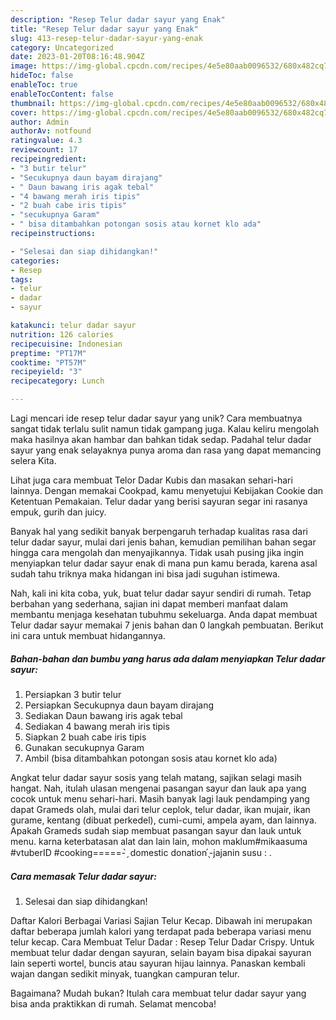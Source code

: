 ```yaml
---
description: "Resep Telur dadar sayur yang Enak"
title: "Resep Telur dadar sayur yang Enak"
slug: 413-resep-telur-dadar-sayur-yang-enak
category: Uncategorized
date: 2023-01-20T08:16:48.904Z
image: https://img-global.cpcdn.com/recipes/4e5e80aab0096532/680x482cq70/telur-dadar-sayur-foto-resep-utama.jpg
hideToc: false
enableToc: true
enableTocContent: false
thumbnail: https://img-global.cpcdn.com/recipes/4e5e80aab0096532/680x482cq70/telur-dadar-sayur-foto-resep-utama.jpg
cover: https://img-global.cpcdn.com/recipes/4e5e80aab0096532/680x482cq70/telur-dadar-sayur-foto-resep-utama.jpg
author: Admin
authorAv: notfound
ratingvalue: 4.3
reviewcount: 17
recipeingredient:
- "3 butir telur"
- "Secukupnya daun bayam dirajang"
- " Daun bawang iris agak tebal"
- "4 bawang merah iris tipis"
- "2 buah cabe iris tipis"
- "secukupnya Garam"
- " bisa ditambahkan potongan sosis atau kornet klo ada"
recipeinstructions:

- "Selesai dan siap dihidangkan!"
categories:
- Resep
tags:
- telur
- dadar
- sayur

katakunci: telur dadar sayur 
nutrition: 126 calories
recipecuisine: Indonesian
preptime: "PT17M"
cooktime: "PT57M"
recipeyield: "3"
recipecategory: Lunch

---
```





Lagi mencari ide resep telur dadar sayur yang unik? Cara membuatnya sangat tidak terlalu sulit namun tidak gampang juga. Kalau keliru mengolah maka hasilnya akan hambar dan bahkan tidak sedap. Padahal telur dadar sayur yang enak selayaknya punya aroma dan rasa yang dapat memancing selera Kita.





Lihat juga cara membuat Telor Dadar Kubis dan masakan sehari-hari lainnya. Dengan memakai Cookpad, kamu menyetujui Kebijakan Cookie dan Ketentuan Pemakaian. Telur dadar yang berisi sayuran segar ini rasanya empuk, gurih dan juicy.

Banyak hal yang sedikit banyak berpengaruh terhadap kualitas rasa dari telur dadar sayur, mulai dari jenis bahan, kemudian pemilihan bahan segar hingga cara mengolah dan menyajikannya. Tidak usah pusing jika ingin menyiapkan telur dadar sayur enak di mana pun kamu berada, karena asal sudah tahu triknya maka hidangan ini bisa jadi suguhan istimewa.






Nah, kali ini kita coba, yuk, buat telur dadar sayur sendiri di rumah. Tetap berbahan yang sederhana, sajian ini dapat memberi manfaat dalam membantu menjaga kesehatan tubuhmu sekeluarga. Anda dapat membuat Telur dadar sayur memakai 7 jenis bahan dan 0 langkah pembuatan. Berikut ini cara untuk membuat hidangannya.

<!--inarticleads1-->

##### Bahan-bahan dan bumbu yang harus ada dalam menyiapkan Telur dadar sayur:

1. Persiapkan 3 butir telur
1. Persiapkan Secukupnya daun bayam dirajang
1. Sediakan  Daun bawang iris agak tebal
1. Sediakan 4 bawang merah iris tipis
1. Siapkan 2 buah cabe iris tipis
1. Gunakan secukupnya Garam
1. Ambil  (bisa ditambahkan potongan sosis atau kornet klo ada)


Angkat telur dadar sayur sosis yang telah matang, sajikan selagi masih hangat. Nah, itulah ulasan mengenai pasangan sayur dan lauk apa yang cocok untuk menu sehari-hari. Masih banyak lagi lauk pendamping yang dapat Grameds olah, mulai dari telur ceplok, telur dadar, ikan mujair, ikan gurame, kentang (dibuat perkedel), cumi-cumi, ampela ayam, dan lainnya. Apakah Grameds sudah siap membuat pasangan sayur dan lauk untuk menu. karna keterbatasan alat dan lain lain, mohon maklum#mikaasuma #vtuberID #cooking=====- ̗̀ domestic donation ̖́-jajanin susu : . 

<!--inarticleads2-->

##### Cara memasak Telur dadar sayur:


1. Selesai dan siap dihidangkan!

Daftar Kalori Berbagai Variasi Sajian Telur Kecap. Dibawah ini merupakan daftar beberapa jumlah kalori yang terdapat pada beberapa variasi menu telur kecap. Cara Membuat Telur Dadar : Resep Telur Dadar Crispy. Untuk membuat telur dadar dengan sayuran, selain bayam bisa dipakai sayuran lain seperti wortel, buncis atau sayuran hijau lainnya. Panaskan kembali wajan dangan sedikit minyak, tuangkan campuran telur. 

Bagaimana? Mudah bukan? Itulah cara membuat telur dadar sayur yang bisa anda praktikkan di rumah. Selamat mencoba!
